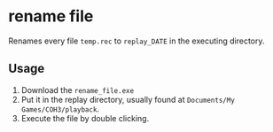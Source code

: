 # rename file 
Renames every file `temp.rec` to `replay_DATE` in the executing directory. 

## Usage 
1. Download the `rename_file.exe`
2. Put it in the replay directory, usually found at `Documents/My Games/COH3/playback`. 
3. Execute the file by double clicking. 